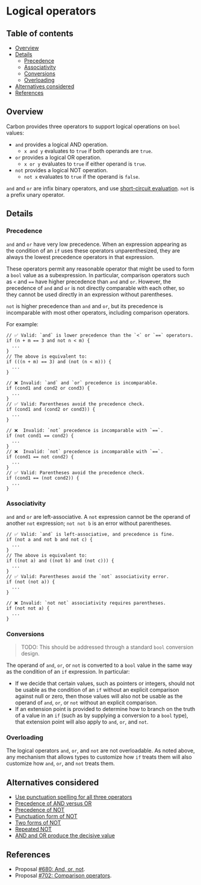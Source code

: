 # Logical operators

<!--
Part of the Carbon Language project, under the Apache License v2.0 with LLVM
Exceptions. See /LICENSE for license information.
SPDX-License-Identifier: Apache-2.0 WITH LLVM-exception
-->

<!-- toc -->

## Table of contents

-   [Overview](#overview)
-   [Details](#details)
    -   [Precedence](#precedence)
    -   [Associativity](#associativity)
    -   [Conversions](#conversions)
    -   [Overloading](#overloading)
-   [Alternatives considered](#alternatives-considered)
-   [References](#references)

<!-- tocstop -->

## Overview

Carbon provides three operators to support logical operations on `bool` values:

-   `and` provides a logical AND operation.
    -   `x and y` evaluates to `true` if both operands are `true`.
-   `or` provides a logical OR operation.
    -   `x or y` evaluates to `true` if either operand is `true`.
-   `not` provides a logical NOT operation.
    -   `not x` evaluates to `true` if the operand is `false`.

`and` and `or` are infix binary operators, and use
[short-circuit evaluation](https://en.wikipedia.org/wiki/Short-circuit_evaluation).
`not` is a prefix unary operator.

## Details

### Precedence

`and` and `or` have very low precedence. When an expression appearing as the
condition of an `if` uses these operators unparenthesized, they are always the
lowest precedence operators in that expression.

These operators permit any reasonable operator that might be used to form a
`bool` value as a subexpression. In particular, comparison operators such as `<`
and `==` have higher precedence than `and` and `or`. However, the precedence of
`and` and `or` is not directly comparable with each other, so they cannot be
used directly in an expression without parentheses.

`not` is higher precedence than `and` and `or`, but its precedence is
incomparable with most other operators, including comparison operators.

For example:

```carbon
// ✅ Valid: `and` is lower precedence than the `<` or `==` operators.
if (n + m == 3 and not n < m) {
  ...
}
// The above is equivalent to:
if (((n + m) == 3) and (not (n < m))) {
  ...
}

// ❌ Invalid: `and` and `or` precedence is incomparable.
if (cond1 and cond2 or cond3) {
  ...
}
// ✅ Valid: Parentheses avoid the precedence check.
if (cond1 and (cond2 or cond3)) {
  ...
}

// ❌  Invalid: `not` precedence is incomparable with `==`.
if (not cond1 == cond2) {
  ...
}
// ❌  Invalid: `not` precedence is incomparable with `==`.
if (cond1 == not cond2) {
  ...
}
// ✅ Valid: Parentheses avoid the precedence check.
if (cond1 == (not cond2)) {
  ...
}
```

### Associativity

`and` and `or` are left-associative. A `not` expression cannot be the operand of
another `not` expression; `not not b` is an error without parentheses.

```
// ✅ Valid: `and` is left-associative, and precedence is fine.
if (not a and not b and not c) {
  ...
}
// The above is equivalent to:
if ((not a) and ((not b) and (not c))) {
  ...
}
// ✅ Valid: Parentheses avoid the `not` associativity error.
if (not (not a)) {
  ...
}

// ❌ Invalid: `not not` associativity requires parentheses.
if (not not a) {
  ...
}
```

### Conversions

> TODO: This should be addressed through a standard `bool` conversion design.

The operand of `and`, `or`, or `not` is converted to a `bool` value in the same
way as the condition of an `if` expression. In particular:

-   If we decide that certain values, such as pointers or integers, should not
    be usable as the condition of an `if` without an explicit comparison against
    null or zero, then those values will also not be usable as the operand of
    `and`, `or`, or `not` without an explicit comparison.
-   If an extension point is provided to determine how to branch on the truth of
    a value in an `if` (such as by supplying a conversion to a `bool` type),
    that extension point will also apply to `and`, `or`, and `not`.

### Overloading

The logical operators `and`, `or`, and `not` are not overloadable. As noted
above, any mechanism that allows types to customize how `if` treats them will
also customize how `and`, `or`, and `not` treats them.

## Alternatives considered

-   [Use punctuation spelling for all three operators](/proposals/p0680.md#use-punctuation-spelling-for-all-three-operators)
-   [Precedence of AND versus OR](/proposals/p0680.md#precedence-of-and-versus-or)
-   [Precedence of NOT](/proposals/p0680.md#precedence-of-not)
-   [Punctuation form of NOT](/proposals/p0680.md#punctuation-form-of-not)
-   [Two forms of NOT](/proposals/p0680.md#two-forms-of-not)
-   [Repeated NOT](/proposals/p0680.md#repeated-not)
-   [AND and OR produce the decisive value](/proposals/p0680.md#and-and-or-produce-the-decisive-value)

## References

-   Proposal
    [#680: And, or, not](https://github.com/carbon-language/carbon-lang/pull/680).
-   Proposal
    [#702: Comparison operators](https://github.com/carbon-language/carbon-lang/pull/702).

